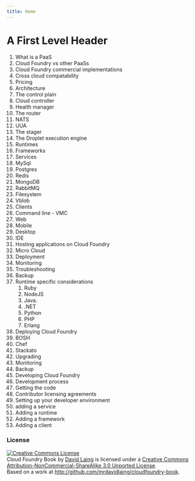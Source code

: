```yaml
---
title: Home
---
```


A First Level Header
====================

1. What is a PaaS
1. Cloud Foundry vs other PaaSs
1. Cloud Foundry commercial implementations
  1. Cross cloud compatability
  1. Pricing
1. Architecture
1. The control plain
  1. Cloud controller
  1. Health manager
  1. The router
  1. NATS
  1. UUA
  1. The stager
1. The Droplet execution engine
  1. Runtimes
  1. Frameworks
1. Services
  1. MySql
  1. Postgres
  1. Redis
  1. MongoDB
  1. RabbitMQ
  1. Filesystem
  1. Vblob
1. Clients
  1. Command line - VMC
  1. Web
  1. Mobile
  1. Desktop
  1. IDE
1. Hosting applications on Cloud Foundry
  1. Micro Cloud
  1. Deployment
  1. Monitoring
  1. Troubleshooting
  1. Backup
  1. Runtime specific considerations
     1. Ruby
     1. NodeJS
     1. Java.   
     1. .NET
     1. Python
     1. PHP
     1. Erlang
1.  Deploying Cloud Foundry
  1. BOSH
  1. Chef
  1. Stackato 
  1. Upgrading
  1. Monitoring
  1. Backup
1. Developing Cloud Foundry
  1. Development process
  1. Getting the code
  1. Contributor licensing agreements
  1. Setting up your developer environment
  1. adding a service
  1. Adding a runtime
  1. Adding a framework
  1. Adding a client



  



### License

<a rel="license" href="http://creativecommons.org/licenses/by-nc-sa/3.0/deed.en_US"><img alt="Creative Commons License" style="border-width:0" src="http://i.creativecommons.org/l/by-nc-sa/3.0/88x31.png" /></a><br /><span xmlns:dct="http://purl.org/dc/terms/" href="http://purl.org/dc/dcmitype/Text" property="dct:title" rel="dct:type">Cloud Foundry Book</span> by <a xmlns:cc="http://creativecommons.org/ns#" href="http://cloudfoundry-book.davidlaing.com" property="cc:attributionName" rel="cc:attributionURL">David Laing</a> is licensed under a <a rel="license" href="http://creativecommons.org/licenses/by-nc-sa/3.0/deed.en_US">Creative Commons Attribution-NonCommercial-ShareAlike 3.0 Unported License</a>.<br />Based on a work at <a xmlns:dct="http://purl.org/dc/terms/" href="http://github.com/mrdavidlaing/cloudfoundry-book" rel="dct:source">http://github.com/mrdavidlaing/cloudfoundry-book</a>.
